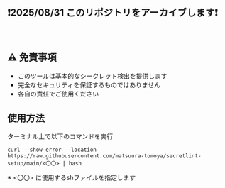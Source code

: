## ❗️2025/08/31 このリポジトリをアーカイブします❗️

<br>

## ⚠️ 免責事項
- このツールは基本的なシークレット検出を提供します
- 完全なセキュリティを保証するものではありません
- 各自の責任でご使用ください

## 使用方法
ターミナル上で以下のコマンドを実行

```curl --show-error --location https://raw.githubusercontent.com/matsuura-tomoya/secretlint-setup/main/<〇〇> | bash```

※ <〇〇> に使用するshファイルを指定します
